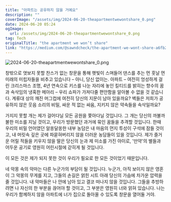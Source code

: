 ```yaml
---
title: "아파트는 공유하지 않을 거예요"
description: ""
coverImage: "/assets/img/2024-06-20-theapartmentwewontshare_0.png"
date: 2024-06-20 05:24
ogImage: 
  url: /assets/img/2024-06-20-theapartmentwewontshare_0.png
tag: Tech
originalTitle: "the apartment we won’t share"
link: "https://medium.com/@sawndcheck/the-apartment-we-wont-share-a6fb2d4051d7"
---
```



![2024-06-20-theapartmentwewontshare_0.png](/assets/img/2024-06-20-theapartmentwewontshare_0.png)

창밖으로 엿보지 못할 찬스가 없는 창문을 통해 햇빛이 스며들어 댄스를 추는 먼 훗날 먼 미래의 미립자들을 비추고 있습니다 – 아니, 당신 없이는. 아파트 – 여전히 엉성하게 걸린 크리스마스 조명, 4년 연속으로 키스를 나눈 자리에 놓인 킬티드를 밝히는 향수의 꿈과 속삭임의 냉혹한 메아리 – 우리 쇼파가 가져다줄 편안함을 알아볼 수 없을 것 같습니다. 계류대 상의 깨진 머그컵에 여전히 당신의 지문이 남아 있을까요? 벽들은 저희가 공유하지 않은 웃음 소리의 비밀, 싸운 적 없는 싸움, 지키지 않은 약속들을 속삭일까요?

가지지 못할 개는 제가 걸어다닐 모든 공원을 쫓아다닐 것입니다. 그 개는 당신의 까불까불한 미소를 지닐 것이고, 우리가 방문했던 과거에 묶인 꿈들을 추격할 것입니다. 한때 우리의 비밀 언어였던 알쏭달쏭한 내부 농담은 내 마음의 먼지 투성이 구석에 잠들 것이고, 내 머릿속 깊은 곳에 파묻혀버리지 않을 더러운 농담들이 있을 것입니다. 제가 즐거운 어릴 적들을 키우지 않을 딸은 당신의 눈과 제 미소를 가진 아이로, '만약'의 별들과 어두운 공기로 영원히 어린시절에 갇히게 될 것입니다.

이 모든 것은 제가 되지 못한 것이 우리가 필요로 한 모든 것이었기 때문입니다.

<div class="content-ad"></div>

네 악몽 속의 악마는 다른 누군가의 부담이 될 것입니다. 누군가, 아직 보이지 않은 영혼이 그 악몽의 무게를 지고, 그들의 손길은 얽힌 시트 아래 당신의 가슴에 차가운 압력을 줄 것입니다. 내 악마들은 나 안에 남아 있고 결코 떠나지 않을 것입니다. 그들을 추방하려면 나 자신의 한 부분을 끊어야 할 것이고, 그 부분은 영원히 너와 얽혀 있습니다. 나는 우리가 함께하지 않을 아파트에 너가 집으로 돌아올 수 있도록 창문을 열어둘 거야.